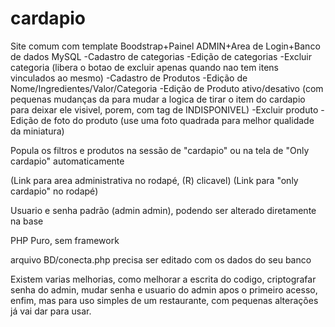 # cardapio

Site comum com template Boodstrap+Painel ADMIN+Area de Login+Banco de dados MySQL
-Cadastro de categorias
-Edição de categorias
-Excluir categoria (libera o botao de excluir apenas quando nao tem itens vinculados ao mesmo)
-Cadastro de Produtos
-Edição de Nome/Ingredientes/Valor/Categoria
-Edição de Produto ativo/desativo (com pequenas mudanças da para mudar a logica de tirar o item do cardapio para deixar ele visivel, porem, com tag de INDISPONIVEL)
-Excluir produto
-Edição de foto do produto (use uma foto quadrada para melhor qualidade da miniatura)

Popula os filtros e produtos na sessão de "cardapio" ou na tela de "Only cardapio" automaticamente

(Link para area administrativa no rodapé, (R) clicavel)
(Link para "only cardapio" no rodapé)

Usuario e senha padrão (admin admin), podendo ser alterado diretamente na base

PHP Puro, sem framework

arquivo BD/conecta.php precisa ser editado com os dados do seu banco

Existem varias melhorias, como melhorar a escrita do codigo, criptografar senha do admin, mudar senha e usuario do admin apos o primeiro acesso, enfim, mas para uso simples de um restaurante, com pequenas alterações já vai dar para usar.
